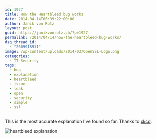 ```yaml
---
id: 1927
title: How the Heartbleed bug works
date: 2014-04-14T06:39:22+00:00
author: Janik von Rotz
layout: post
guid: https://janikvonrotz.ch/?p=1927
permalink: /2014/04/14/how-the-heartbleed-bug-works/
dsq_thread_id:
  - "2609918911"
image: /wp-content/uploads/2014/03/OpenSSL-Logo.png
categories:
  - IT Security
tags:
  - bug
  - explanation
  - heartbleed
  - issue
  - leak
  - open
  - security
  - simple
  - ssl
---
```

This is the most accurate explanation I've found so far. Thanks to [xkcd](http://xkcd.com/).
<!--more-->
![heartbleed explanation](/wp-content/uploads/2014/04/heartbleed_explanation.png)